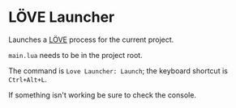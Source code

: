 LÖVE Launcher
===============================================================================

Launches a [LÖVE](http://love2d.org/) process for the current project.

`main.lua` needs to be in the project root.

The command is `Love Launcher: Launch`; the keyboard shortcut is `Ctrl+Alt+L`.

If something isn't working be sure to check the console.
